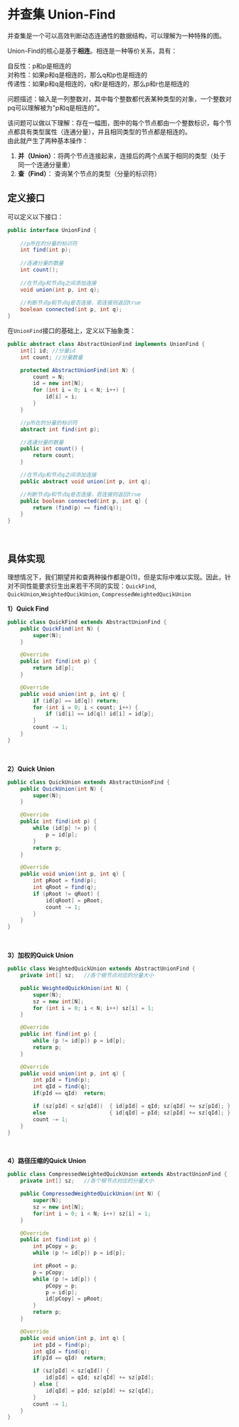 # 并查集 Union-Find

并查集是一个可以高效判断动态连通性的数据结构，可以理解为一种特殊的图。

Union-Find的核心是基于**相连**。相连是一种等价关系，具有：

自反性：p和p是相连的  
对称性：如果p和q是相连的，那么q和p也是相连的  
传递性：如果p和q是相连的，q和r是相连的，那么p和r也是相连的  

问题描述：输入是一列整数对，其中每个整数都代表某种类型的对象，一个整数对pq可以理解被为"p和q是相连的"。

该问题可以做以下理解：存在一幅图，图中的每个节点都由一个整数标识，每个节点都具有类型属性（连通分量），并且相同类型的节点都是相连的。  
由此就产生了两种基本操作：  
1) **并（Union）**：将两个节点连接起来，连接后的两个点属于相同的类型（处于同一个连通分量重）  
2) **查（Find）**： 查询某个节点的类型（分量的标识符）  

## 定义接口

可以定义以下接口：

```java
public interface UnionFind {
	
	//p所在的分量的标识符
	int find(int p);
	
	//连通分量的数量
	int count();
	
	//在节点p和节点q之间添加连接
	void union(int p, int q);
	
	//判断节点p和节点q是否连接，若连接则返回true
	boolean connected(int p, int q);
}
```

在`UnionFind`接口的基础上，定义以下抽象类：

```java
public abstract class AbstractUnionFind implements UnionFind {
    int[] id; //分量id
    int count; //分量数量

    protected AbstractUnionFind(int N) {
        count = N;
        id = new int[N];
        for (int i = 0; i < N; i++) {
            id[i] = i;
        }
    }

    //p所在的分量的标识符
    abstract int find(int p);

    //连通分量的数量
    public int count() {
        return count;
    }

    //在节点p和节点q之间添加连接
    public abstract void union(int p, int q);

    //判断节点p和节点q是否连接，若连接则返回true
    public boolean connected(int p, int q) {
        return (find(p) == find(q));
    }
}
```
<br>

## 具体实现  

理想情况下，我们期望并和查两种操作都是O(1)，但是实际中难以实现。因此，针对不同性能要求衍生出来若干不同的实现：`QuickFind`, `QuickUnion`,`WeightedQucikUnion`, `CompressedWeightedQucikUnion`

**1）Quick Find**  

```java
public class QuickFind extends AbstractUnionFind {
    public QuickFind(int N) {
        super(N);
    }

    @Override
    public int find(int p) {
        return id[p];
    }

    @Override
    public void union(int p, int q) {
        if (id[p] == id[q]) return;
        for (int i = 0; i < count; i++) {
            if (id[i] == id[q]) id[i] = id[p];
        }
        count -= 1;
    }
}
```
<br>

**2）Quick Union**

```java
public class QuickUnion extends AbstractUnionFind {
    public QuickUnion(int N) {
        super(N);
    }

    @Override
    public int find(int p) {
        while (id[p] != p) {
            p = id[p];
        }
        return p;
    }

    @Override
    public void union(int p, int q) {
        int pRoot = find(p);
        int qRoot = find(q);
        if (pRoot != qRoot) {
            id[qRoot] = pRoot;
            count -= 1;
        }
    }
}
```
<br>

**3）加权的Quick Union**

```java
public class WeightedQuickUnion extends AbstractUnionFind {
	private int[] sz;	//各个根节点对应的分量大小

	public WeightedQuickUnion(int N) {
		super(N);
		sz = new int[N];
		for (int i = 0; i < N; i++) sz[i] = 1;
	}

	@Override
	public int find(int p) {		
		while (p != id[p]) p = id[p];
		return p;
	}

	@Override
	public void union(int p, int q) {
		int pId = find(p);
		int qId = find(q);
		if(pId == qId)	return;

		if (sz[pId] < sz[qId])	{ id[pId] = qId; sz[qId] += sz[pId]; }  
		else				    { id[qId] = pId; sz[pId] += sz[qId]; }
		count -= 1;
	}	
}

```
<br>

**4）路径压缩的Quick Union**

```java
public class CompressedWeightedQuickUnion extends AbstractUnionFind {
	private int[] sz;	//各个根节点对应的分量大小

	public CompressedWeightedQuickUnion(int N) {
		super(N);
		sz = new int[N];
		for(int i = 0; i < N; i++) sz[i] = 1;
	}

	@Override
	public int find(int p) {
		int pCopy = p;
		while (p != id[p]) p = id[p];

		int pRoot = p;
		p = pCopy;
		while (p != id[p]) {
			pCopy = p;
			p = id[p];
			id[pCopy] = pRoot;
		}
		return p;
	}

	@Override
	public void union(int p, int q) {
		int pId = find(p);
		int qId = find(q);
		if(pId == qId)	return;

		if (sz[pId] < sz[qId]) { 
			id[pId] = qId; sz[qId] += sz[pId]; 
		} else {
			id[qId] = pId; sz[pId] += sz[qId]; 
		}
		count -= 1;
	}
}
```

